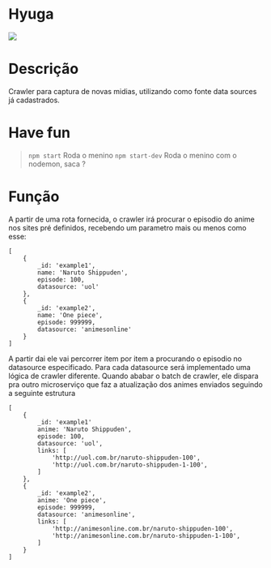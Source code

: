 # Hyuga 
![](https://media.giphy.com/media/oQ2GwxCkH6vv2/source.gif)

# Descrição
Crawler para captura de novas midias, utilizando como fonte data sources já cadastrados.

# Have fun
> `npm start` Roda o menino 
> `npm start-dev` Roda o menino com o nodemon, saca ?

# Função
A partir de uma rota fornecida, o crawler irá procurar o episodio do anime nos sites pré definidos, recebendo um parametro mais ou menos como esse:
```
[
    {
        _id: 'example1',
        name: 'Naruto Shippuden',
        episode: 100,
        datasource: 'uol'
    },
    {
        _id: 'example2',
        name: 'One piece',
        episode: 999999,
        datasource: 'animesonline'
    }
]
```
A partir dai ele vai percorrer item por item a procurando o episodio no datasource especificado. Para cada datasource será implementado uma lógica de crawler diferente.
Quando ababar o batch de crawler, ele dispara pra outro microserviço que faz a atualização dos animes enviados seguindo a seguinte estrutura
```
[
    {
        _id: 'example1'
        anime: 'Naruto Shippuden',
        episode: 100,
        datasource: 'uol',
        links: [
            'http://uol.com.br/naruto-shippuden-100',
            'http://uol.com.br/naruto-shippuden-1-100',
        ]
    },
    {
        _id: 'example2',
        anime: 'One piece',
        episode: 999999,
        datasource: 'animesonline',
        links: [
            'http://animesonline.com.br/naruto-shippuden-100',
            'http://animesonline.com.br/naruto-shippuden-1-100',
        ]
    }
]
```